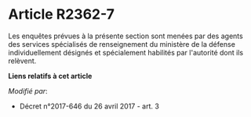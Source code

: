 # Article R2362-7

Les enquêtes prévues à la présente section sont menées par des agents des services spécialisés de renseignement du ministère
de la défense individuellement désignés et spécialement habilités par l'autorité dont ils relèvent.

**Liens relatifs à cet article**

_Modifié par_:

  - Décret n°2017-646 du 26 avril 2017 - art. 3
